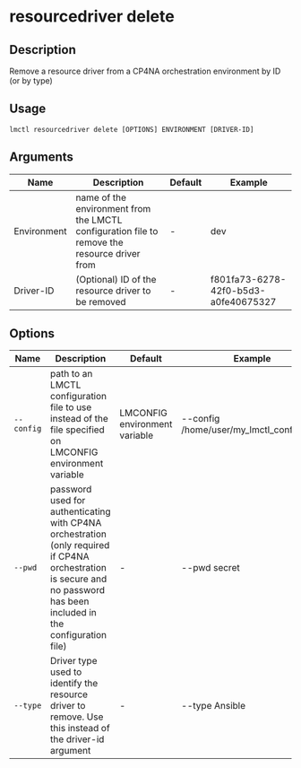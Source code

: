 # resourcedriver delete

## Description

Remove a resource driver from a CP4NA orchestration environment by ID (or by type)

## Usage

```
lmctl resourcedriver delete [OPTIONS] ENVIRONMENT [DRIVER-ID]
```

## Arguments

| Name        | Description                                                                                   | Default | Example                              |
| ----------- | --------------------------------------------------------------------------------------------- | ------- | ------------------------------------ |
| Environment | name of the environment from the LMCTL configuration file to remove the resource driver from | -       | dev                                  |
| Driver-ID   | (Optional) ID of the resource driver to be removed                                           | -       | f801fa73-6278-42f0-b5d3-a0fe40675327 |

## Options

| Name       | Description                                                                                                                          | Default                       | Example                                  |
| ---------- | ------------------------------------------------------------------------------------------------------------------------------------ | ----------------------------- | ---------------------------------------- |
| `--config` | path to an LMCTL configuration file to use instead of the file specified on LMCONFIG environment variable                            | LMCONFIG environment variable | --config /home/user/my_lmctl_config.yaml |
| `--pwd`    | password used for authenticating with CP4NA orchestration (only required if CP4NA orchestration is secure and no password has been included in the configuration file) | -                             | --pwd secret                             |
| `--type`   | Driver type used to identify the resource driver to remove. Use this instead of the driver-id argument                           | -                             | --type Ansible                           |
